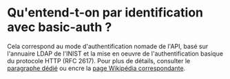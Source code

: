 # Qu'entend-t-on par identification avec basic-auth ?

Cela correspond au mode d'authentification nomade de l'API, basé sur l'annuaire LDAP de l'INIST et la mise en oeuvre de l'authentification basique du protocole HTTP \(RFC 2617\). Pour plus de détails, consulter le [paragraphe dédié](https://api.istex.fr/documentation/access/#acces-nomade-ldap) ou encre la [page Wikipédia correspondante](http://fr.wikipedia.org/wiki/Authentification_HTTP).

